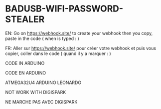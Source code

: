 # BADUSB-WIFI-PASSWORD-STEALER
EN: Go on https://webhook.site/ to create your webhook then you copy, paste in the code ( when is typed : <put your webhooks here> )
     
FR: Aller sur https://webhook.site/ pour créer votre webhook et puis vous copier, coller dans le code ( quand il y a marquer : <put webhooks here> )

CODE IN ARDUINO
     
CODE EN ARDUINO

ATMEGA32U4
ARDUINO LEONARDO

NOT WORK WITH DIGISPARK
     
NE MARCHE PAS AVEC DIGISPARK
